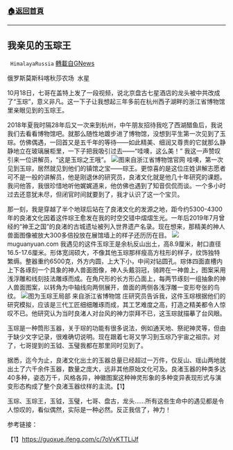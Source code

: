 ###  [:house:返回首頁](https://github.com/ourhimalayas/txt)
---


## 我亲见的玉琮王
` HimalayaRussia` [轉載自GNews](https://gnews.org/zh-hans/1602728/)

俄罗斯莫斯科喀秋莎农场  水星

10月18日，七哥在盖特上发了一段视频，说北京盘古七星酒店的龙头被中共改成了“玉琮”，意义非凡。这一下子让我想起三年多前在杭州西子湖畔的浙江省博物馆里亲眼见到的玉琮王。

2018年夏我时隔28年后又一次来到杭州，中午朋友招待我吃了西湖醋鱼后，我说我们去看看博物馆吧。就那么随性地踱步进了博物馆，没想到平生第一次见到了玉琮。仿佛偶遇，一回首又是五千年的等待——如此精美、细润又尊贵的它就那么静静地立在玻璃展柜里，一下子把我吸引过去——“哇噢，这么美！” 我这一声赞叹引来一位讲解员，“这是玉琮之王哦”。
![](https://assets.gnews.org/wp-content/uploads/2021/10/Y.jpg)图来自浙江省博物馆官网
哇噢，第一次见到玉琮，居然就见到他们的镇馆之宝——琮王。更惊喜的是这位庄姓讲解志愿者可不是一般的讲解员，他是刚退休的研究员，良渚文化就是他几十年研究的课题。我问他答，我很珍惜地听他娓娓道来，他仿佛也遇到了知音侃侃而谈。一个多小时过去还意犹未尽，但闭官时间就要到了，我才认识了这一个宝贝。

那一刻，我是穿越了半个地球后站在了良渚文化的发源之地，距今约5300-4300年的良渚文化因着这件琮王愈发在我的时空交错中熠熠生光。一年后2019年7月曾经的“神王之国”的良渚的古城遗址被列入世界遗产名录。现在想来，那精美的神人兽面图像被放大300多倍投放在展馆墙上的样子还历历在目。
![](https://assets.gnews.org/wp-content/uploads/2021/10/T3.jpg)muguanyuan.com
我遇见的这件玉琮王是余杭反山出土，高8.9厘米，射口直径16.5-17.6厘米。形体宽阔硕大，不像其他玉琮那样瘦高方柱形的样子，纹饰独特繁缛。整器重约6500克，外方内圆，上大下小，中间对钻圆孔。琮体四面直槽内上下各琢刻一个具象的神人兽面图像，神人头戴羽冠，骑跨在一神兽上，图案采用浅浮雕和线刻技法雕琢而成。在角尺形的长方形凸面上，每两节琢刻一组抽象的神人兽面图案，以转角为中轴线向两侧展开，兽面的两侧各浅浮雕一变形夸张的鸟纹。
![](https://assets.gnews.org/wp-content/uploads/2021/10/T1.jpg)图为玉琮王局部 来自浙江省博物馆
庄研究员告诉我，这件玉琮根据他们的研究模拟，应该是三代工匠细细雕琢而成，其工艺难度之高，打造之精美都令人惊叹不已。他研究认为当时良渚人对台风的神力崇拜不已，这玉琮就描摹了台风眼。

玉琮是一种筒形玉器，关于琮的功能有很多说法，例如通天地、祭祀神灵等，但由于缺少文字记录，很难确切说明。现在跟着七哥又学习到玉琮乃宇宙之祖宗。对了，七哥提到的玉钺、玉璧我都在那里同时见到了。

据悉，迄今为止，良渚文化出土的玉器总量已经超过一万件，仅反山、瑶山两地就出土了六千余件玉器，数量之庞大，远非其他原始文化可及。良渚玉器的种类多达40多种，姿态万千，风格各异，神徽图案这种神灵形象的多种变异表现形式与演变形态构成了整个良渚玉器纹样的主流。【1】

玉琮、玉琮王，玉钺，玉璧，七哥、盘古，龙头……所有这些生命中的遇见都是令人惊叹的，看似偶然，实际是一种必然。反正我信了，神力！

参考链接：

【1】https://guoxue.ifeng.com/c/7oVvKTTLiJf
